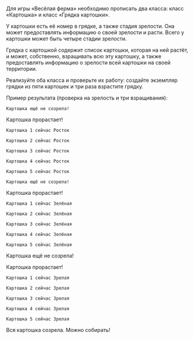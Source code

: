 Для игры «Весёлая ферма» необходимо прописать два класса: класс «Картошка» и класс «Грядка картошки».

У картошки есть её номер в грядке, а также стадия зрелости. Она может предоставлять информацию о своей зрелости и расти. Всего у картошки может быть четыре стадии зрелости.

Грядка с картошкой содержит список картошки, которая на ней растёт, и может, собственно, взращивать всю эту картошку, а также предоставлять информацию о зрелости всей картошки на своей территории.

 

Реализуйте оба класса и проверьте их работу: создайте экземпляр грядки из пяти картошек и три раза взрастите грядку.

 

Пример результата (проверка на зрелость и три взращивания):

    Картошка ещё не созрела!

 

Картошка прорастает!

    Картошка 1 сейчас Росток
    
    Картошка 2 сейчас Росток
    
    Картошка 3 сейчас Росток
    
    Картошка 4 сейчас Росток
    
    Картошка 5 сейчас Росток
    
    Картошка ещё не созрела!

 

Картошка прорастает!

    Картошка 1 сейчас Зелёная
    
    Картошка 2 сейчас Зелёная
    
    Картошка 3 сейчас Зелёная
    
    Картошка 4 сейчас Зелёная
    
    Картошка 5 сейчас Зелёная

Картошка ещё не созрела!

 

Картошка прорастает!

    Картошка 1 сейчас Зрелая
    
    Картошка 2 сейчас Зрелая
    
    Картошка 3 сейчас Зрелая
    
    Картошка 4 сейчас Зрелая
    
    Картошка 5 сейчас Зрелая

Вся картошка созрела. Можно собирать!